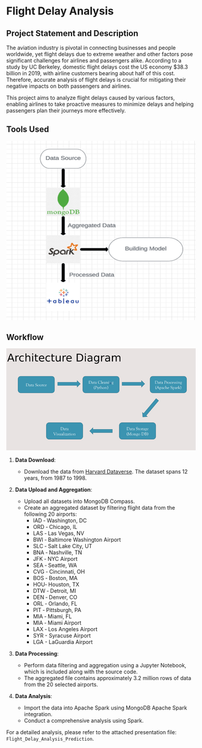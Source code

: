 # Flight Delay Analysis

## Project Statement and Description
The aviation industry is pivotal in connecting businesses and people worldwide, yet flight delays due to extreme weather and other factors pose significant challenges for airlines and passengers alike. According to a study by UC Berkeley, domestic flight delays cost the US economy $38.3 billion in 2019, with airline customers bearing about half of this cost. Therefore, accurate analysis of flight delays is crucial for mitigating their negative impacts on both passengers and airlines.

This project aims to analyze flight delays caused by various factors, enabling airlines to take proactive measures to minimize delays and helping passengers plan their journeys more effectively.

## Tools Used
![Tools Used](Visualizations/Tools.png)

## Workflow
![Workflow](Visualizations/ArchitecturalDiagram.png)

1. **Data Download**:
   - Download the data from [Harvard Dataverse](https://dataverse.harvard.edu/dataset.xhtml?persistentId=doi:10.7910/DVN/HG7NV7). The dataset spans 12 years, from 1987 to 1998.

2. **Data Upload and Aggregation**:
   - Upload all datasets into MongoDB Compass.
   - Create an aggregated dataset by filtering flight data from the following 20 airports:
     - IAD ‐ Washington, DC
     - ORD ‐ Chicago, IL
     - LAS ‐ Las Vegas, NV
     - BWI ‐ Baltimore Washington Airport
     - SLC ‐ Salt Lake City, UT
     - BNA ‐ Nashville, TN
     - JFK ‐ NYC Airport
     - SEA ‐ Seattle, WA
     - CVG ‐ Cincinnati, OH
     - BOS ‐ Boston, MA
     - HOU‐ Houston, TX
     - DTW ‐ Detroit, MI
     - DEN ‐ Denver, CO
     - ORL ‐ Orlando, FL
     - PIT ‐ Pittsburgh, PA
     - MIA ‐ Miami, FL
     - MIA ‐ Miami Airport
     - LAX ‐ Los Angeles Airport
     - SYR - Syracuse Airport
     - LGA - LaGuardia Airport

3. **Data Processing**:
   - Perform data filtering and aggregation using a Jupyter Notebook, which is included along with the source code.
   - The aggregated file contains approximately 3.2 million rows of data from the 20 selected airports.

4. **Data Analysis**:
   - Import the data into Apache Spark using MongoDB Apache Spark integration.
   - Conduct a comprehensive analysis using Spark.

For a detailed analysis, please refer to the attached presentation file: `Flight_Delay_Analysis_Prediction`.
